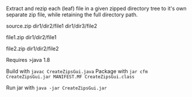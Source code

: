 Extract and rezip each (leaf) file in a given zipped directory tree to it's own separate zip file, while retaining the full directory path.

source.zip
dir1/dir2/file1
dir1/dir3/file2

file1.zip
dir1/dir2/file1

file2.zip
dir1/dir2/file2

Requires >java 1.8

Build with ```javac CreateZipsGui.java```
Package with ```jar cfm CreateZipsGui.jar MANIFEST.MF CreateZipsGui.class```

Run jar with ```java -jar CreateZipsGui.jar```
